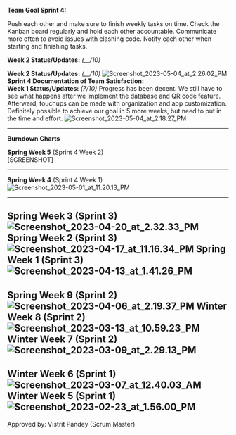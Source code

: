 **Team Goal Sprint 4:**

Push each other and make sure to finish weekly tasks on time. Check the Kanban board regularly and hold each other accountable. Communicate more often to avoid issues with clashing code. Notify each other when starting and finishing tasks.

**Week 2 Status/Updates:** _(__/10)_

**Week 2 Status/Updates:** _(__/10)_
![Screenshot_2023-05-04_at_2.26.02_PM](uploads/90dbed960fbd1be06e96ce10540461d2/Screenshot_2023-05-04_at_2.26.02_PM.png)
**Sprint 4 Documentation of Team Satisfaction:**\
**Week 1 Status/Updates:**
_(7/10)_ Progress has been decent. We still have to see what happens after we implement the database and QR code feature. Afterward, touchups can be made with organization and app customization. Definitely possible to achieve our goal in 5 more weeks, but need to put in the time and effort.
![Screenshot_2023-05-04_at_2.18.27_PM](uploads/704169d2e624e602de14a3fc5a977ed4/Screenshot_2023-05-04_at_2.18.27_PM.png)

---------------------------------------------------------------------------------------------------------

**Burndown Charts** 

**Spring Week 5** (Sprint 4 Week 2)\
[SCREENSHOT]

---------------------------------------------------------------------------------------------------------


**Spring Week 4** (Sprint 4 Week 1)\
![Screenshot_2023-05-01_at_11.20.13_PM](uploads/cd4dcd53e11621a42a99c221e17158da/Screenshot_2023-05-01_at_11.20.13_PM.png)

---------------------------------------------------------------------------------------------------------

**Spring Week 3** (Sprint 3)
![Screenshot_2023-04-20_at_2.32.33_PM](uploads/812aaf5e5bb14c2e027f9a9e11cb8052/Screenshot_2023-04-20_at_2.32.33_PM.png)
**Spring Week 2** (Sprint 3)
![Screenshot_2023-04-17_at_11.16.34_PM](uploads/12553c5f3244fa567c8bda9eb3e01f40/Screenshot_2023-04-17_at_11.16.34_PM.png)
**Spring Week 1** (Sprint 3)
![Screenshot_2023-04-13_at_1.41.26_PM](uploads/4dbb0a2f2373214efdbad413fb00d2c1/Screenshot_2023-04-13_at_1.41.26_PM.png)
---------------------------------------------------------------------------------------------------------

**Spring Week 9** (Sprint 2)
![Screenshot_2023-04-06_at_2.19.37_PM](uploads/9741cb668644d3e2d3e2ae722e083f75/Screenshot_2023-04-06_at_2.19.37_PM.png)
**Winter Week 8** (Sprint 2)
![Screenshot_2023-03-13_at_10.59.23_PM](uploads/2ed565b6f147d60f4e5e7e9152a6fc75/Screenshot_2023-03-13_at_10.59.23_PM.png)
**Winter Week 7** (Sprint 2)
![Screenshot_2023-03-09_at_2.29.13_PM](uploads/62e6a92c8bd0a84e909b64e68cff2f41/Screenshot_2023-03-09_at_2.29.13_PM.png)
---------------------------------------------------------------------------------------------------------
**Winter Week 6** (Sprint 1)
![Screenshot_2023-03-07_at_12.40.03_AM](uploads/937bc2038e8343383914517bdc389660/Screenshot_2023-03-07_at_12.40.03_AM.png)
**Winter Week 5** (Sprint 1)
![Screenshot_2023-02-23_at_1.56.00_PM](uploads/3b5ce99918726b438d4ee777b8486479/Screenshot_2023-02-23_at_1.56.00_PM.png)
---------------------------------------------------------------------------------------------------------

Approved by: Vistrit Pandey (Scrum Master)
